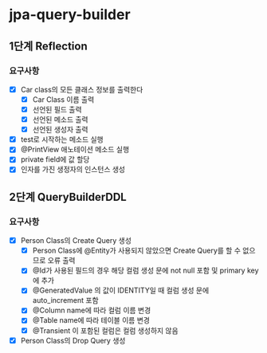 # jpa-query-builder

## 1단계 Reflection

### 요구사항

- [X] Car class의 모든 클래스 정보를 출력한다
  - [X] Car Class 이름 출력
  - [X] 선언된 필드 출력
  - [X] 선언된 메소드 출력
  - [X] 선언된 생성자 출력
- [X] test로 시작하는 메소드 실행
- [X] @PrintView 애노테이션 메소드 실행
- [X] private field에 값 할당
- [X] 인자를 가진 생정자의 인스턴스 생성

## 2단계 QueryBuilderDDL

### 요구사항

- [X] Person Class의 Create Query 생성
  - [X] Person Class에 @Entity가 사용되지 않았으면 Create Query를 할 수 없으므로 오류 출력
  - [X] @Id가 사용된 필드의 경우 해당 컬럼 생성 문에 not null 포함 및 primary key에 추가
  - [X] @GeneratedValue 의 값이 IDENTITY일 때 컬럼 생성 문에 auto_increment 포함
  - [X] @Column name에 따라 컬럼 이름 변경 
  - [X] @Table name에 따라 테이블 이름 변경
  - [X] @Transient 이 포함된 컬럼은 컬럼 생성하지 않음
- [X] Person Class의 Drop Query 생성
